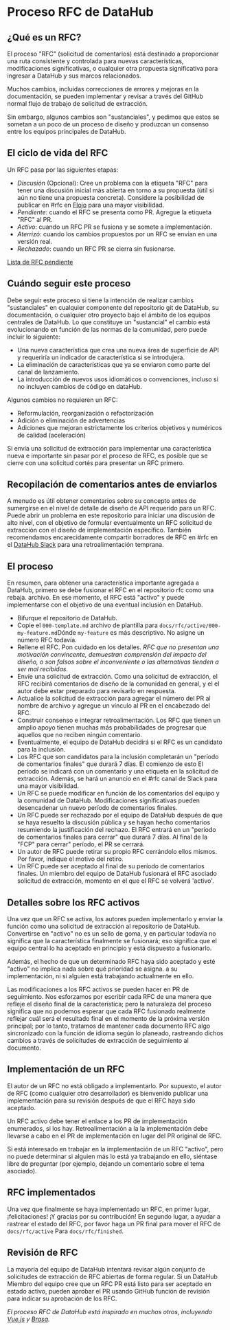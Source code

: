 # Proceso RFC de DataHub

## ¿Qué es un RFC?

El proceso "RFC" (solicitud de comentarios) está destinado a proporcionar una ruta consistente y controlada para nuevas características,
modificaciones significativas, o cualquier otra propuesta significativa para ingresar a DataHub y sus marcos relacionados.

Muchos cambios, incluidas correcciones de errores y mejoras en la documentación, se pueden implementar y revisar a través del GitHub normal
flujo de trabajo de solicitud de extracción.

Sin embargo, algunos cambios son "sustanciales", y pedimos que estos se sometan a un poco de un proceso de diseño y produzcan un
consenso entre los equipos principales de DataHub.

## El ciclo de vida del RFC

Un RFC pasa por las siguientes etapas:

*   *Discusión* (Opcional): Cree un problema con la etiqueta "RFC" para tener una discusión inicial más abierta en torno a
    su propuesta (útil si aún no tiene una propuesta concreta). Considere la posibilidad de publicar en #rfc en [Flojo](./slack.md)
    para una mayor visibilidad.
*   *Pendiente*: cuando el RFC se presenta como PR. Agregue la etiqueta "RFC" al PR.
*   *Activo*: cuando un RFC PR se fusiona y se somete a implementación.
*   *Aterrizó*: cuando los cambios propuestos por un RFC se envían en una versión real.
*   *Rechazado*: cuando un RFC PR se cierra sin fusionarse.

[Lista de RFC pendiente](https://github.com/datahub-project/datahub/pulls?q=is%3Apr+is%3Aopen+label%3Arfc+)

## Cuándo seguir este proceso

Debe seguir este proceso si tiene la intención de realizar cambios "sustanciales" en cualquier componente del repositorio git de DataHub,
su documentación, o cualquier otro proyecto bajo el ámbito de los equipos centrales de DataHub. Lo que constituye un "sustancial"
el cambio está evolucionando en función de las normas de la comunidad, pero puede incluir lo siguiente:

*   Una nueva característica que crea una nueva área de superficie de API y requeriría un indicador de característica si se introdujera.
*   La eliminación de características que ya se enviaron como parte del canal de lanzamiento.
*   La introducción de nuevos usos idiomáticos o convenciones, incluso si no incluyen cambios de código en dataHub.

Algunos cambios no requieren un RFC:

*   Reformulación, reorganización o refactorización
*   Adición o eliminación de advertencias
*   Adiciones que mejoran estrictamente los criterios objetivos y numéricos de calidad (aceleración)

Si envía una solicitud de extracción para implementar una característica nueva e importante sin pasar por el proceso de RFC, es posible que se cierre
con una solicitud cortés para presentar un RFC primero.

## Recopilación de comentarios antes de enviarlos

A menudo es útil obtener comentarios sobre su concepto antes de sumergirse en el nivel de detalle de diseño de API requerido para un
RFC. Puede abrir un problema en este repositorio para iniciar una discusión de alto nivel, con el objetivo de formular eventualmente un RFC
solicitud de extracción con el diseño de implementación específico. También recomendamos encarecidamente compartir borradores de RFC en #rfc en el
[DataHub Slack](./slack.md) para una retroalimentación temprana.

## El proceso

En resumen, para obtener una característica importante agregada a DataHub, primero se debe fusionar el RFC en el repositorio rfc como una rebaja.
archivo. En ese momento, el RFC está "activo" y puede implementarse con el objetivo de una eventual inclusión en DataHub.

*   Bifurque el repositorio de DataHub.
*   Copie el `000-template.md` archivo de plantilla para `docs/rfc/active/000-my-feature.md`Dónde `my-feature` es más
    descriptivo. No asigne un número RFC todavía.
*   Rellene el RFC. Pon cuidado en los detalles. *RFC que no presentan una motivación convincente, demuestran comprensión
    del impacto del diseño, o son falsos sobre el inconveniente o las alternativas tienden a ser mal recibidas.*
*   Envíe una solicitud de extracción. Como una solicitud de extracción, el RFC recibirá comentarios de diseño de la comunidad en general, y el
    el autor debe estar preparado para revisarlo en respuesta.
*   Actualice la solicitud de extracción para agregar el número del PR al nombre de archivo y agregue un vínculo al PR en el encabezado del RFC.
*   Construir consenso e integrar retroalimentación. Los RFC que tienen un amplio apoyo tienen muchas más probabilidades de progresar que aquellos
    que no reciben ningún comentario.
*   Eventualmente, el equipo de DataHub decidirá si el RFC es un candidato para la inclusión.
*   Los RFC que son candidatos para la inclusión completarán un "período de comentarios finales" que durará 7 días. El comienzo de esto
    El período se indicará con un comentario y una etiqueta en la solicitud de extracción. Además, se hará un anuncio en el
    \#rfc canal de Slack para una mayor visibilidad.
*   Un RFC se puede modificar en función de los comentarios del equipo y la comunidad de DataHub. Modificaciones significativas pueden desencadenar
    un nuevo período de comentarios finales.
*   Un RFC puede ser rechazado por el equipo de DataHub después de que se haya resuelto la discusión pública y se hayan hecho comentarios resumiendo
    la justificación del rechazo. El RFC entrará en un "período de comentarios finales para cerrar" que durará 7 días. Al final de la "FCP"
    para cerrar" período, el PR se cerrará.
*   Un autor de RFC puede retirar su propio RFC cerrándolo ellos mismos. Por favor, indique el motivo del retiro.
*   Un RFC puede ser aceptado al final de su período de comentarios finales. Un miembro del equipo de DataHub fusionará el RFC asociado
    solicitud de extracción, momento en el que el RFC se volverá 'activo'.

## Detalles sobre los RFC activos

Una vez que un RFC se activa, los autores pueden implementarlo y enviar la función como una solicitud de extracción al repositorio de DataHub.
Convertirse en "activo" no es un sello de goma, y en particular todavía no significa que la característica finalmente se fusionará; eso
significa que el equipo central lo ha aceptado en principio y está dispuesto a fusionarlo.

Además, el hecho de que un determinado RFC haya sido aceptado y esté "activo" no implica nada sobre qué prioridad se asigna.
a su implementación, ni si alguien está trabajando actualmente en ello.

Las modificaciones a los RFC activos se pueden hacer en PR de seguimiento. Nos esforzamos por escribir cada RFC de una manera que refleje
el diseño final de la característica; pero la naturaleza del proceso significa que no podemos esperar que cada RFC fusionado realmente
reflejar cuál será el resultado final en el momento de la próxima versión principal; por lo tanto, tratamos de mantener cada documento RFC
algo sincronizado con la función de idioma según lo planeado, rastreando dichos cambios a través de solicitudes de extracción de seguimiento al documento.

## Implementación de un RFC

El autor de un RFC no está obligado a implementarlo. Por supuesto, el autor de RFC (como cualquier otro desarrollador) es bienvenido
publicar una implementación para su revisión después de que el RFC haya sido aceptado.

Un RFC activo debe tener el enlace a los PR de implementación enumerados, si los hay. Retroalimentación a la
la implementación debe llevarse a cabo en el PR de implementación en lugar del PR original de RFC.

Si está interesado en trabajar en la implementación de un RFC "activo", pero no puede determinar si alguien más lo está
ya trabajando en ello, siéntase libre de preguntar (por ejemplo, dejando un comentario sobre el tema asociado).

## RFC implementados

Una vez que finalmente se haya implementado un RFC, en primer lugar, ¡felicitaciones! ¡Y gracias por su contribución! En segundo lugar, a
ayudar a rastrear el estado del RFC, por favor haga un PR final para mover el RFC de `docs/rfc/active` Para
`docs/rfc/finished`.

## Revisión de RFC

La mayoría del equipo de DataHub intentará revisar algún conjunto de solicitudes de extracción de RFC abiertas de forma regular. Si un DataHub
Miembro del equipo cree que un RFC PR está listo para ser aceptado en estado activo, pueden aprobar el PR usando GitHub
función de revisión para indicar su aprobación de los RFC.

*El proceso RFC de DataHub está inspirado en muchos otros, incluyendo [Vue.js](https://github.com/vuejs/rfcs) y
[Brasa](https://github.com/emberjs/rfcs).*
